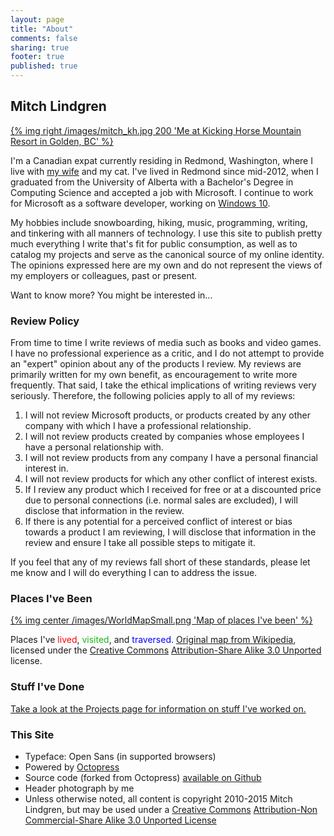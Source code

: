```yaml
---
layout: page
title: "About"
comments: false
sharing: true
footer: true
published: true
---
```


## Mitch Lindgren
[{% img right /images/mitch_kh.jpg 200 'Me at Kicking Horse Mountain Resort in Golden, BC' %}](/images/mitch_kh.jpg)

I'm a Canadian expat currently residing in Redmond, Washington, where I live
with [my wife](http://shayshortt.com) and my cat. I've lived in Redmond since
mid-2012, when I graduated from the University of Alberta with a Bachelor's
Degree in Computing Science and accepted a job with Microsoft. I continue to
work for Microsoft as a software developer, working on
[Windows 10](http://preview.windows.com/).

My hobbies include snowboarding, hiking, music, programming, writing, and
tinkering with all manners of technology. I use this site to publish pretty much
everything I write that's fit for public consumption, as well as to catalog my
projects and serve as the canonical source of my online identity.  The opinions
expressed here are my own and do not represent the views of my employers or
colleagues, past or present.

Want to know more? You might be interested in... <a id="review_policy">&nbsp;</a>

### Review Policy

From time to time I write reviews of media such as books and video games. I have
no professional experience as a critic, and I do not attempt to provide an
"expert" opinion about any of the products I review. My reviews are primarily
written for my own benefit, as encouragement to write more frequently. That
said, I take the ethical implications of writing reviews very seriously.
Therefore, the following policies apply to all of my reviews:

1. I will not review Microsoft products, or products created by any other
company with which I have a professional relationship.
1. I will not review products created by companies whose employees I have a
personal relationship with.
1. I will not review products from any company I have a personal financial
interest in.
1. I will not review products for which any other conflict of interest exists.
1. If I review any product which I received for free or at a discounted price
due to personal connections (i.e. normal sales are excluded), I will disclose
that information in the review.
1. If there is any potential for a perceived conflict of interest or bias
towards a product I am reviewing, I will disclose that information in the review
and ensure I take all possible steps to mitigate it.

If you feel that any of my reviews fall short of these standards, please let me
know and I will do everything I can to address the issue.

### Places I've Been

[{% img center /images/WorldMapSmall.png 'Map of places I've been' %}](/images/WorldMapFull.png)

Places I've <span style="color: #f00">lived</span>,
<span style="color: #1AB517">visited</span>, and
<span style="color: #00f">traversed.</span>
[Original map from Wikipedia](http://en.wikipedia.org/wiki/File:BlankMap-World-USA-Can-UK-Aus.PNG),
licensed under the
[Creative Commons](http://creativecommons.org/)
[Attribution-Share Alike 3.0 Unported](http://creativecommons.org/licenses/by-sa/3.0/deed.en)
license.

### Stuff I've Done

[Take a look at the Projects page for information on stuff I've worked on.](/projects)

### This Site

- Typeface: Open Sans (in supported browsers)
- Powered by [Octopress](http://octopress.org/)
- Source code (forked from Octopress)
  [available on	Github](https://github.com/mlindgren/blog)
- Header photograph by me
- Unless otherwise noted, all content is copyright 2010-2015 Mitch Lindgren,
  but may be used under a
  [Creative Commons](http://creativecommons.org/)
  [Attribution-Non Commercial-Share Alike 3.0 Unported License](http://creativecommons.org/licenses/by-nc-sa/3.0/deed.en_US)
